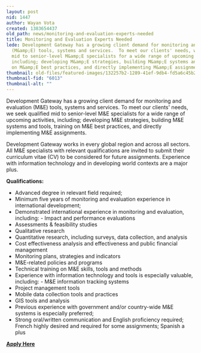 ```yaml
---
layout: post
nid: 1447
author: Wayan Vota
created: 1383654437
old_path: news/monitoring-and-evaluation-experts-needed
title: Monitoring and Evaluation Experts Needed
lede: Development Gateway has a growing client demand for monitoring and evaluation
  (M&amp;E) tools, systems and services.  To meet our clients' needs, we seek qualified
  mid to senior-level M&amp;E specialists for a wide range of upcoming activities,
  including; developing M&amp;E strategies, building M&amp;E systems and tools, training
  on M&amp;E best practices, and directly implementing M&amp;E assignments.
thumbnail: old-files/featured-images/132257b2-1289-41ef-9db4-fd5a6c45b234-m.jpg
thumbnail-fid: "6013"
thumbnail-alt: ""
---
```


Development Gateway has a growing client demand for monitoring and evaluation (M&E) tools, systems and services. To meet our clients' needs, we seek qualified mid to senior-level M&E specialists for a wide range of upcoming activities, including; developing M&E strategies, building M&E systems and tools, training on M&E best practices, and directly implementing M&E assignments.

Development Gateway works in every global region and across all sectors. All M&E specialists with relevant qualifications are invited to submit their curriculum vitae (CV) to be considered for future assignments. Experience with information technology and in developing world contexts are a major plus.

**Qualifications:**

- Advanced degree in relevant field required;
- Minimum five years of monitoring and evaluation experience in international development;
- Demonstrated international experience in monitoring and evaluation, including: - Impact and performance evaluations
- Assessments & feasibility studies
- Qualitative research
- Quantitative research, including surveys, data collection, and analysis
- Cost effectiveness analysis and effectiveness and public financial management
- Monitoring plans, strategies and indicators
- M&E-related policies and programs
- Technical training on M&E skills, tools and methods
- Experience with information technology and tools is especially valuable, including: - M&E information tracking systems
- Project management tools
- Mobile data collection tools and practices
- GIS tools and analysis
- Previous experience with government and/or country-wide M&E systems is especially preferred;
- Strong oral/written communication and English proficiency required; French highly desired and required for some assignments; Spanish a plus

**[Apply Here](http://goo.gl/MHazxD)**
